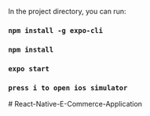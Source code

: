 In the project directory, you can run:

### `npm install -g expo-cli`
### `npm install`
### `expo start`
### `press i to open ios simulator`
#   R e a c t - N a t i v e - E - C o m m e r c e - A p p l i c a t i o n  
 